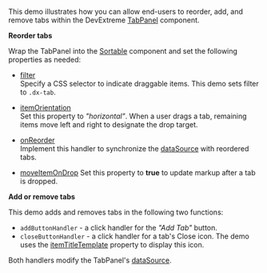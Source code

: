 This demo illustrates how you can allow end-users to reorder, add, and remove tabs within the DevExtreme [TabPanel](/Documentation/ApiReference/UI_Components/dxTabPanel/) component.     

**Reorder tabs**       

Wrap the TabPanel into the [Sortable](/Documentation/ApiReference/UI_Components/dxSortable/) component and set the following properties as needed:

- [filter](/Documentation/ApiReference/UI_Components/dxSortable/Configuration/#filter)         
Specify a CSS selector to indicate draggable items. This demo sets filter to `.dx-tab`.

- [itemOrientation](/Documentation/ApiReference/UI_Components/dxSortable/Configuration/#itemOrientation)           
Set this property to *"horizontal"*. When a user drags a tab, remaining items move left and right to designate the drop target.

- [onReorder](/Documentation/ApiReference/UI_Components/dxSortable/Configuration/#onReorder)       
Implement this handler to synchronize the [dataSource](/Documentation/ApiReference/UI_Components/dxTabPanel/Configuration/#dataSource) with reordered tabs.

- [moveItemOnDrop](/Documentation/ApiReference/UI_Components/dxSortable/Configuration/#moveItemOnDrop)
Set this property to **true** to update markup after a tab is dropped.

**Add or remove tabs**      

This demo adds and removes tabs in the following two functions:

- `addButtonHandler` - a click handler for the *"Add Tab"* button.
- `closeButtonHandler` - a click handler for a tab's Close icon. The demo uses the [itemTitleTemplate](/Documentation/ApiReference/UI_Components/dxTabPanel/Configuration/#itemTitleTemplate) property to display this icon.

Both handlers modify the TabPanel's [dataSource](/Documentation/ApiReference/UI_Components/dxTabPanel/Configuration/#dataSource).